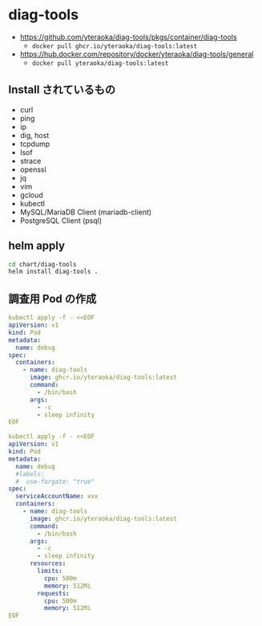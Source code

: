 # diag-tools

- https://github.com/yteraoka/diag-tools/pkgs/container/diag-tools
  - `docker pull ghcr.io/yteraoka/diag-tools:latest`
- https://hub.docker.com/repository/docker/yteraoka/diag-tools/general
  - `docker pull yteraoka/diag-tools:latest`

## Install されているもの

- curl
- ping
- ip
- dig, host
- tcpdump
- lsof
- strace
- openssl
- jq
- vim
- gcloud
- kubectl
- MySQL/MariaDB Client (mariadb-client)
- PostgreSQL Client (psql)

## helm apply

```bash
cd chart/diag-tools
helm install diag-tools .
```

## 調査用 Pod の作成

```yaml
kubectl apply -f - <<EOF
apiVersion: v1
kind: Pod
metadata:
  name: debug
spec:
  containers:
    - name: diag-tools
      image: ghcr.io/yteraoka/diag-tools:latest
      command:
        - /bin/bash
      args:
        - -c
        - sleep infinity
EOF
```

```yaml
kubectl apply -f - <<EOF
apiVersion: v1
kind: Pod
metadata:
  name: debug
  #labels:
  #  use-fargate: "true"
spec:
  serviceAccountName: xxx
  containers:
    - name: diag-tools
      image: ghcr.io/yteraoka/diag-tools:latest
      command:
        - /bin/bash
      args:
        - -c
        - sleep infinity
      resources:
        limits:
          cpu: 500m
          memory: 512Mi
        requests:
          cpu: 500m
          memory: 512Mi
EOF
```
